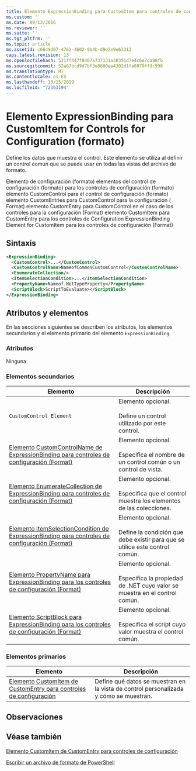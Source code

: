 ```yaml
---
title: Elemento ExpressionBinding para CustomItem para controles de configuración (Format) | Microsoft Docs
ms.custom: ''
ms.date: 09/13/2016
ms.reviewer: ''
ms.suite: ''
ms.tgt_pltfrm: ''
ms.topic: article
ms.assetid: c6649d07-4762-4602-9b4b-d9e2e9e63312
caps.latest.revision: 13
ms.openlocfilehash: 531ff447f8407a737131a38351d7e4c6e7da90fb
ms.sourcegitcommit: 52a67bcd9d7bf3e8600ea4302d1fa8970ff9c998
ms.translationtype: MT
ms.contentlocale: es-ES
ms.lasthandoff: 10/15/2019
ms.locfileid: "72363194"
---
```

# <a name="expressionbinding-element-for-customitem-for-controls-for-configuration-format"></a>Elemento ExpressionBinding para CustomItem for Controls for Configuration (formato)

Define los datos que muestra el control. Este elemento se utiliza al definir un control común que se puede usar en todas las vistas del archivo de formato.

Elemento de configuración (formato) elementos del control de configuración (formato) para los controles de configuración (formato) elemento CustomControl para el control de configuración (formato) elemento CustomEntries para CustomControl para la configuración ( Format) elemento CustomEntry para CustomControl en el caso de los controles para la configuración (Format) elemento CustomItem para CustomEntry para los controles de Configuration ExpressionBinding Element for CustomItem para los controles de configuración (Format)

## <a name="syntax"></a>Sintaxis

```xml
<ExpressionBinding>
  <CustomControl>...</CustomControl>
  <CustomControlName>NameofCommonCustomControl</CustomControlName>
  <EnumerateCollection/>
  <ItemSelectionCondition>...</ItemSelectionCondition>
  <PropertyName>Nameof.NetTypeProperty</PropertyName>
  <ScriptBlock>ScriptToEvaluate></ScriptBlock>
</ExpressionBinding>
```

## <a name="attributes-and-elements"></a>Atributos y elementos

En las secciones siguientes se describen los atributos, los elementos secundarios y el elemento primario del elemento `ExpressionBinding`.

### <a name="attributes"></a>Atributos

Ninguna.

### <a name="child-elements"></a>Elementos secundarios

|Elemento|Descripción|
|-------------|-----------------|
|`CustomControl Element`|Elemento opcional.<br /><br /> Define un control utilizado por este control.|
|[Elemento CustomControlName de ExpressionBinding para controles de configuración (Format)](./customcontrolname-element-for-expressionbinding-for-controls-for-configuration-format.md)|Elemento opcional.<br /><br /> Especifica el nombre de un control común o un control de vista.|
|[Elemento EnumerateCollection de ExpressionBinding para controles de configuración (Format)](./enumeratecollection-element-for-expressionbinding-for-controls-for-configuration-format.md)|Elemento opcional.<br /><br /> Especifica que el control muestra los elementos de las colecciones.|
|[Elemento ItemSelectionCondition de ExpressionBinding para controles de configuración (Format)](./itemselectioncondition-element-for-expressionbinding-for-controls-for-configuration-format.md)|Elemento opcional.<br /><br /> Define la condición que debe existir para que se utilice este control común.|
|[Elemento PropertyName para ExpressionBinding para los controles de configuración (Format)](./propertyname-element-for-expressionbinding-for-controls-for-configuration-format.md)|Elemento opcional.<br /><br /> Especifica la propiedad de .NET cuyo valor se muestra en el control común.|
|[Elemento ScriptBlock para ExpressionBinding para los controles de configuración (Format)](./scriptblock-element-for-expressionbinding-for-controls-for-configuration-format.md)|Elemento opcional.<br /><br /> Especifica el script cuyo valor muestra el control común.|

### <a name="parent-elements"></a>Elementos primarios

|Elemento|Descripción|
|-------------|-----------------|
|[Elemento CustomItem de CustomEntry para controles de configuración](./customitem-element-for-customentry-for-controls-for-configuration-format.md)|Define qué datos se muestran en la vista de control personalizada y cómo se muestran.|

## <a name="remarks"></a>Observaciones

## <a name="see-also"></a>Véase también

[Elemento CustomItem de CustomEntry para controles de configuración](./customitem-element-for-customentry-for-controls-for-configuration-format.md)

[Escribir un archivo de formato de PowerShell](./writing-a-powershell-formatting-file.md)
